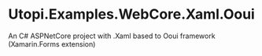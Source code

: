 # Utopi.Examples.WebCore.Xaml.Ooui
An C# ASPNetCore project with .Xaml based to Ooui framework (Xamarin.Forms extension)
